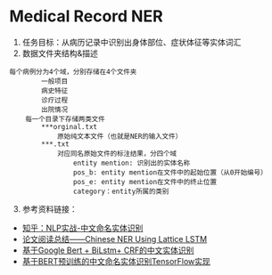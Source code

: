 # Medical Record NER
1. 任务目标：从病历记录中识别出身体部位、症状体征等实体词汇
2. 数据文件夹结构&描述
```angular2
每个病例分为4个域，分别存储在4个文件夹
		一般项目
		病史特征
		诊疗过程
		出院情况
	每一个目录下存储两类文件
		***orginal.txt
			原始纯文本文件（也就是NER的输入文件）
		***.txt
			对应同名原始文件的标注结果，分四个域
				entity mention: 识别出的实体名称
				pos_b: entity mention在文件中的起始位置（从0开始编号）
				pos_e: entity mention在文件中的终止位置
				category：entity所属的类别
```
3. 参考资料链接：
 - [知乎：NLP实战-中文命名实体识别](https://zhuanlan.zhihu.com/p/61227299)
 - [论文阅读总结——Chinese NER Using Lattice LSTM](https://blog.csdn.net/qq_32728345/article/details/81264853)
 - [基于Google Bert + BiLstm+ CRF的中文实体识别](https://blog.csdn.net/yanwiicq/article/details/88352831)
 - [基于BERT预训练的中文命名实体识别TensorFlow实现](https://blog.csdn.net/macanv/article/details/85684284)